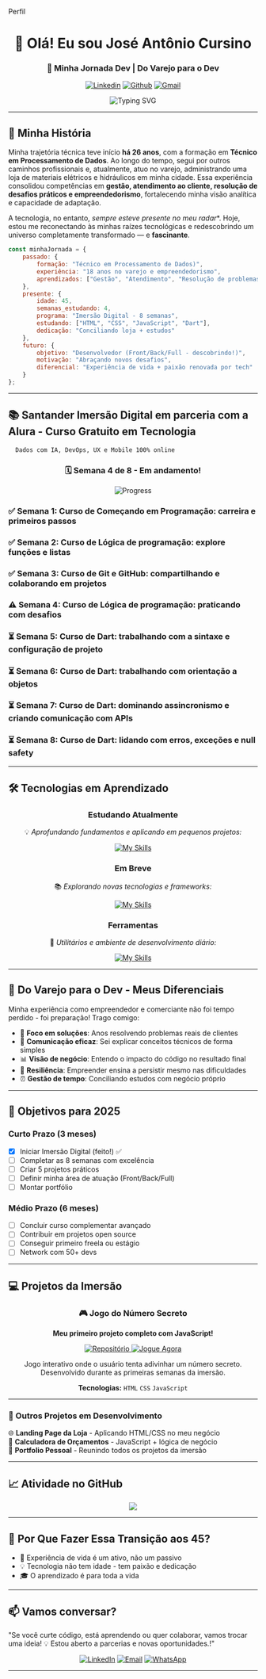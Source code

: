 Perfil
<div align="center">
  
# 👋 Olá! Eu sou José Antônio Cursino

### 🔄 Minha Jornada Dev | Do Varejo para o Dev

[![Linkedin](https://skillicons.dev/icons?i=linkedin)](https://www.linkedin.com/in/jacursino/)
[![Github](https://skillicons.dev/icons?i=github)](https://github.com/JACursino)
[![Gmail](https://skillicons.dev/icons?i=gmail)](mailto:jacursino@gmail.com)

<img src="https://readme-typing-svg.herokuapp.com?font=Fira+Code&pause=1000&color=2E9EF7&center=true&vCenter=true&width=500&lines=Redescobrindo+a+paixão+por+programar;26+anos+depois%2C+voltando+às+origens;Nunca+é+tarde+para+recomeçar!" alt="Typing SVG" />

</div>

---

## 🚀 Minha História

Minha trajetória técnica teve início **há 26 anos**, com a formação em **Técnico em Processamento de Dados**. Ao longo do tempo, segui por outros caminhos profissionais e, atualmente, atuo no varejo, administrando uma loja de materiais elétricos e hidráulicos em minha cidade. Essa experiência consolidou competências em **gestão, atendimento ao cliente, resolução de desafios práticos e empreendedorismo**, fortalecendo minha visão analítica e capacidade de adaptação.

A tecnologia, no entanto, *sempre esteve presente no meu radar**. Hoje, estou me reconectando às minhas raízes tecnológicas e redescobrindo um universo completamente transformado — e **fascinante**.

```javascript
const minhaJornada = {
    passado: {
        formação: "Técnico em Processamento de Dados)",
        experiência: "18 anos no varejo e empreendedorismo",
        aprendizados: ["Gestão", "Atendimento", "Resolução de problemas", "Vendas"]
    },
    presente: {
        idade: 45,
        semanas_estudando: 4,
        programa: "Imersão Digital - 8 semanas",
        estudando: ["HTML", "CSS", "JavaScript", "Dart"],
        dedicação: "Conciliando loja + estudos"
    },
    futuro: {
        objetivo: "Desenvolvedor (Front/Back/Full - descobrindo!)",
        motivação: "Abraçando novos desafios",
        diferencial: "Experiência de vida + paixão renovada por tech"
    }
};
```

---

## 📚 Santander Imersão Digital em parceria com a Alura - Curso Gratuito em Tecnologia
      Dados com IA, DevOps, UX e Mobile 100% online
      
<div align="center">

### 🗓️ Semana 4 de 8 - Em andamento!

![Progress](https://img.shields.io/badge/Progresso-37%25-2E9EF7)

</div>

### ✅ Semana 1: Curso de Começando em Programação: carreira e primeiros passos
### ✅ Semana 2: Curso de Lógica de programação: explore funções e listas
### ✅ Semana 3: Curso de Git e GitHub: compartilhando e colaborando em projetos
### ⚠️ Semana 4: Curso de Lógica de programação: praticando com desafios
### ⏳ Semana 5: Curso de Dart: trabalhando com a sintaxe e configuração de projeto
### ⏳ Semana 6: Curso de Dart: trabalhando com orientação a objetos
### ⏳ Semana 7: Curso de Dart: dominando assincronismo e criando comunicação com APIs
### ⏳ Semana 8: Curso de Dart: lidando com erros, exceções e null safety
      
---

## 🛠️ Tecnologias em Aprendizado

<div align="center">

### Estudando Atualmente
💡 *Aprofundando fundamentos e aplicando em pequenos projetos:*

[![My Skills](https://skillicons.dev/icons?i=js,html,css)](https://skillicons.dev)

### Em Breve
📚 *Explorando novas tecnologias e frameworks:*

[![My Skills](https://skillicons.dev/icons?i=dart,flutter)](https://skillicons.dev)

### Ferramentas
🧰 *Utilitários e ambiente de desenvolvimento diário:*

[![My Skills](https://skillicons.dev/icons?i=vscode,git,github)](https://skillicons.dev)

</div>

---

## 💼 Do Varejo para o Dev - Meus Diferenciais

Minha experiência como empreendedor e comerciante não foi tempo perdido - foi preparação! Trago comigo:

- 🎯 **Foco em soluções**: Anos resolvendo problemas reais de clientes
- 💬 **Comunicação eficaz**: Sei explicar conceitos técnicos de forma simples
- 📊 **Visão de negócio**: Entendo o impacto do código no resultado final
- 💪 **Resiliência**: Empreender ensina a persistir mesmo nas dificuldades
- ⏰ **Gestão de tempo**: Conciliando estudos com negócio próprio

---

## 🎯 Objetivos para 2025

### Curto Prazo (3 meses)
- [x] Iniciar Imersão Digital (feito!) ✅
- [ ] Completar as 8 semanas com excelência
- [ ] Criar 5 projetos práticos
- [ ] Definir minha área de atuação (Front/Back/Full)
- [ ] Montar portfólio

### Médio Prazo (6 meses)
- [ ] Concluir curso complementar avançado
- [ ] Contribuir em projetos open source
- [ ] Conseguir primeiro freela ou estágio
- [ ] Network com 50+ devs

---

## 💻 Projetos da Imersão

<div align="center">

### 🎮 Jogo do Número Secreto
**Meu primeiro projeto completo com JavaScript!**

<a href="https://github.com/JACursino/jogo-do-numero-secreto.git" target="_blank">
  <img src="https://img.shields.io/badge/Repositório-100000?style=for-the-badge&logo=github&logoColor=white" alt="Repositório">
</a>

<a href="https://jogo-rust-mu-63.vercel.app" target="_blank">
  <img src="https://img.shields.io/badge/Jogue_Agora!-1e1e1e?style=for-the-badge&logo=vercel&logoColor=white" alt="Jogue Agora">
</a>

Jogo interativo onde o usuário tenta adivinhar um número secreto. Desenvolvido durante as primeiras semanas da imersão.

**Tecnologias:** `HTML` `CSS` `JavaScript`

</div>

---

### 📂 Outros Projetos em Desenvolvimento

🌐 **Landing Page da Loja** - Aplicando HTML/CSS no meu negócio  
📝 **Calculadora de Orçamentos** - JavaScript + lógica de negócio  
🎨 **Portfolio Pessoal** - Reunindo todos os projetos da imersão  


---

## 📈 Atividade no GitHub

<div align="center">
  <img src="https://github-readme-activity-graph.vercel.app/graph?username=JACursino&theme=tokyo-night&hide_border=true" />
</div>

---

## 🌟 Por Que Fazer Essa Transição aos 45?

- 🧠 Experiência de vida é um ativo, não um passivo
- 💡 Tecnologia não tem idade - tem paixão e dedicação
- 🎓 O aprendizado é para toda a vida

---

## 📫 Vamos conversar?

"Se você curte código, está aprendendo ou quer colaborar, vamos trocar uma ideia! 💡
Estou aberto a parcerias e novas oportunidades.!"

<div align="center">

[![LinkedIn](https://img.shields.io/badge/-LinkedIn-0077B5?style=for-the-badge&logo=linkedin&logoColor=white)](https://linkedin.com/in/jacursino)
[![Email](https://img.shields.io/badge/-Email-D14836?style=for-the-badge&logo=gmail&logoColor=white)](mailto:jacursino@gmail.com)
[![WhatsApp](https://img.shields.io/badge/-WhatsApp-25D366?style=for-the-badge&logo=whatsapp&logoColor=white)](https://wa.me/12991085141)


</div>

---

<div align="center">



</div>
